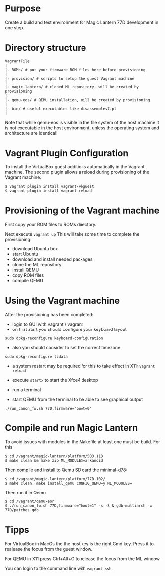 # Purpose

Create a build and test environment for Magic Lantern 77D development in one step.

# Directory structure

```
VagrantFile
|
|- ROMs/ # put your firmware ROM files here before provisioning
|
|- provision/ # scripts to setup the guest Vagrant machine
|
|- magic-lantern/ # cloned ML repository, will be created by provisioning
|
|- qemu-eos/ # QEMU installation, will be created by provisioning
|
|- bin/ # useful executables like disassemblev7.pl
|
```

Note that while qemu-eos is visible in the file system of the host machine it is not
executable in the host environment, unless the operating system and architecture are
identical!

# Vagrant Plugin Configuration

To install the VirtualBox guest additions automatically in the Vagrant machine.
The second plugin allows a reload during provisioning of the Vagrant machine.

```
$ vagrant plugin install vagrant-vbguest
$ vagrant plugin install vagrant-reload
```

# Provisioning of the Vagrant machine

First copy your ROM files to ROMs directory.

Next execute ```vagrant up```
This will take some time to complete the provisioning:
- download Ubuntu box
- start Ubuntu
- download and install needed packages
- clone the ML repository
- install QEMU
- copy ROM files
- compile QEMU

# Using the Vagrant machine

After the provisioning has been completed:
- login to GUI with vagrant / vagrant
- on first start you should configure your keyboard layout

```sudo dpkg-reconfigure keyboard-configuration```

- also you should consider to set the correct timezone

```sudo dpkg-reconfigure tzdata```

- a system restart may be required for this to take effect in X11: ```vagrant reload```

- execute ```startx``` to start the Xfce4 desktop
- run a terminal
- start QEMU from the terminal to be able to see graphical output

```./run_canon_fw.sh 77D,firmware="boot=0"```

# Compile and run Magic Lantern

To avoid issues with modules in the Makefile at least one must be build. For this

```
$ cd /vagrant/magic-lantern/platform/5D3.113
$ make clean && make zip ML_MODULES=arkanoid
```

Then compile and install to Qemu SD card the minimal-d78:

```
$ cd /vagrant/magic-lantern/platform/77D.102/
$ make clean; make install_qemu CONFIG_QEMU=y ML_MODULES=
```

Then run it in Qemu

```
$ cd /vagrant/qemu-eor
$ ./run_canon_fw.sh 77D,firmware="boot=1" -s -S & gdb-multiarch -x 77D/patches.gdb
```

# Tipps

For VirtualBox in MacOs the the host key is the right Cmd key. Press it to realease
the focus from the guest window.

For QEMU in X11 press Ctrl+Alt+G to release the focus from the ML window.

You can login to the command line with ```vagrant ssh```.
